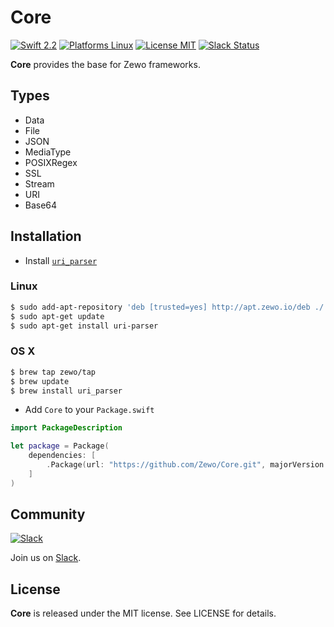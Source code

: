 Core
====

[![Swift 2.2](https://img.shields.io/badge/Swift-2.2-orange.svg?style=flat)](https://swift.org)
[![Platforms Linux](https://img.shields.io/badge/Platforms-Linux-lightgray.svg?style=flat)](https://swift.org)
[![License MIT](https://img.shields.io/badge/License-MIT-blue.svg?style=flat)](https://tldrlegal.com/license/mit-license)
[![Slack Status](http://slack.zewo.io/badge.svg)](http://slack.zewo.io)

**Core** provides the base for Zewo frameworks.

## Types

- Data
- File
- JSON
- MediaType
- POSIXRegex
- SSL
- Stream
- URI
- Base64

## Installation

- Install [`uri_parser`](https://github.com/Zewo/uri_parser)

### Linux

```bash
$ sudo add-apt-repository 'deb [trusted=yes] http://apt.zewo.io/deb ./'
$ sudo apt-get update
$ sudo apt-get install uri-parser
```

### OS X

```bash
$ brew tap zewo/tap
$ brew update
$ brew install uri_parser
```

- Add `Core` to your `Package.swift`

```swift
import PackageDescription

let package = Package(
	dependencies: [
		.Package(url: "https://github.com/Zewo/Core.git", majorVersion: 0, minor: 1)
	]
)
```

## Community

[![Slack](http://s13.postimg.org/ybwy92ktf/Slack.png)](http://slack.zewo.io)

Join us on [Slack](http://slack.zewo.io).

License
-------

**Core** is released under the MIT license. See LICENSE for details.
